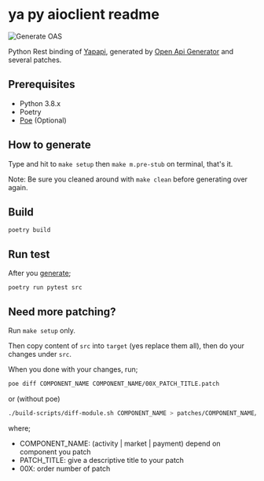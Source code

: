 # ya py aioclient readme

![Generate OAS](https://github.com/golemfactory/ya-py-aioclient/workflows/Generate%20OAS/badge.svg?branch=master)

Python Rest binding of [Yapapi](https://github.com/golemfactory/yapapi), generated by [Open Api Generator](https://github.com/OpenAPITools/openapi-generator/) and several patches.

## Prerequisites

* Python 3.8.x
* Poetry
* [Poe](https://github.com/nat-n/poethepoet/blob/e8451601c81a2dfd6066cd02116f07fd7172625b/README.rst) \(Optional\)

## How to generate

Type and hit to `make setup` then `make m.pre-stub` on terminal, that's it.

Note: Be sure you cleaned around with `make clean` before generating over again.

## Build

`poetry build`

## Run test

After you [generate](ya-py-aioclient-readme.md#how-to-generate);

`poetry run pytest src`

## Need more patching?

Run `make setup` only.

Then copy content of `src` into `target` \(yes replace them all\), then do your changes under `src`.

When you done with your changes, run;

```bash
poe diff COMPONENT_NAME COMPONENT_NAME/00X_PATCH_TITLE.patch
```

or \(without poe\)

```bash
./build-scripts/diff-module.sh COMPONENT_NAME > patches/COMPONENT_NAME/00X_PATCH_TITLE.patch
```

where;

* COMPONENT\_NAME: \(activity \| market \| payment\) depend on component you patch
* PATCH\_TITLE: give a descriptive title to your patch
* 00X: order number of patch

